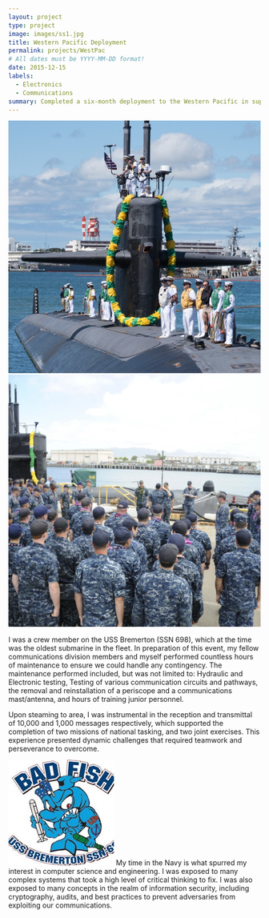 ```yaml
---
layout: project
type: project
image: images/ss1.jpg
title: Western Pacific Deployment
permalink: projects/WestPac
# All dates must be YYYY-MM-DD format!
date: 2015-12-15
labels:
  - Electronics
  - Communications
summary: Completed a six-month deployment to the Western Pacific in support of missions vital to national security.
---
```


<div class="ui medium rounded images">
  <img class="ui image" src="../images/USS_BREMERTON.jpg">
  <img class="ui image" src="../images/USS_BREMERTON2.jpg">
</div>

I was a crew member on the USS Bremerton (SSN 698), which at the time was the oldest submarine in the fleet. In preparation of this event, my fellow communications division members and myself performed countless hours of maintenance to ensure we could handle any contingency. The maintenance performed included, but was not limited to: Hydraulic and Electronic testing, Testing of various communication circuits and pathways, the removal and reinstallation of a periscope and a communications mast/antenna, and hours of training junior personnel.


Upon steaming to area, I was instrumental in the reception and transmittal of 10,000 and 1,000 messages respectively, which supported the completion of two missions of national tasking, and two joint exercises. This experience presented dynamic challenges that required teamwork and perseverance to overcome.

<img class="ui medium left floated rounded image" src="../images/billyBadfish.jpg"> My time in the Navy is what spurred my interest in computer science and engineering. I was exposed to many complex systems that took a high level of critical thinking to fix. I was also exposed to many concepts in the realm of information security, including cryptography, audits, and best practices to prevent adversaries from exploiting our communications.







